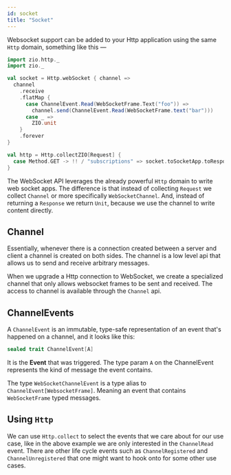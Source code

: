 ```yaml
---
id: socket
title: "Socket"
---
```


Websocket support can be added to your Http application using the same `Http` domain, something like this —

```scala mdoc:silent
import zio.http._
import zio._

val socket = Http.webSocket { channel =>
  channel
    .receive
    .flatMap {
      case ChannelEvent.Read(WebSocketFrame.Text("foo")) =>
        channel.send(ChannelEvent.Read(WebSocketFrame.text("bar")))
      case _ =>
        ZIO.unit
    }
    .forever
}

val http = Http.collectZIO[Request] {
  case Method.GET -> !! / "subscriptions" => socket.toSocketApp.toResponse
}
```

The WebSocket API leverages the already powerful `Http` domain to write web socket apps. The difference is that instead
of collecting `Request` we collect `Channel` or more specifically `WebSocketChannel`. And, instead of
returning
a `Response` we return `Unit`, because we use the channel to write content directly.

## Channel

Essentially, whenever there is a connection created between a server and client a channel is created on both sides. The
channel is a low level api that allows us to send and receive arbitrary messages.

When we upgrade a Http connection to WebSocket, we create a specialized channel that only allows websocket frames to be
sent and received. The access to channel is available through the `Channel` api.

## ChannelEvents

A `ChannelEvent` is an immutable, type-safe representation of an event that's happened on a channel, and it looks like
this:

```scala
sealed trait ChannelEvent[A]
```

It is the **Event** that was triggered. The type param `A` on the ChannelEvent represents the kind of message the event contains.

The type `WebSocketChannelEvent` is a type alias to `ChannelEvent[WebsocketFrame]`. Meaning an event that contains `WebSocketFrame` typed messages.

## Using `Http`

We can use `Http.collect` to select the events that we care about for our use case, like in the above example we are
only interested in the `ChannelRead` event. There are other life cycle events such as `ChannelRegistered`
and `ChannelUnregistered` that one might want to hook onto for some other use cases.
